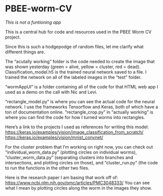 # PBEE-worm-CV

*This is not a funtioning app*

This is a central hub for code and resources used in the PBEE Worm CV project.

Since this is such a hodgepodge of random files, let me clarify what different things are.

The “acutally working” folder is the code needed to create the image that was shown yesterday (green = alive, yellow = cluster, red = dead). Classification_model.h5 is the trained neural network saved to a file. I trained the network on all of the labeled images in the “test” folder.

“wormAppUI” is a folder containing all of the code for that HTML web app I used as a demo on the call with Nic and Levi.

“rectangle_model.py” is where you can see the actual code for the neural network. I use the frameworks Tensorflow and Keras, both of which have a ton of documentation online. “rectangle_crop.py” in “actually working” is where you can find the code for how I turned worms into rectangles.

Here’s a link to the projects I used as references for writing this model:
https://keras.io/examples/vision/image_classification_from_scratch/
https://keras.io/examples/vision/mnist_convnet/

For the cluster problem that I’m working on right now, you can check out “individual_worm_data.py” (plotting circles on individual worms), “cluster_worm_data.py” (separating clusters into branches and intersections, and plotting circles on those), and “cluster_run.py” (the code to run the functions in the other two files. 

Here is the research paper I am basing that work off of:
https://www.ncbi.nlm.nih.gov/pmc/articles/PMC3048333/
You can see what I mean by plotting circles along the worm in the images they show.
